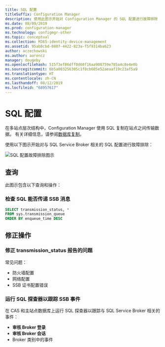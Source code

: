 ```yaml
---
title: SQL 配置
titleSuffix: Configuration Manager
description: 使用此图示开始对 Configuration Manager 的 SQL 配置进行故障排除
ms.date: 08/09/2019
ms.prod: configuration-manager
ms.technology: configmgr-other
ms.topic: conceptual
ms.collection: M365-identity-device-management
ms.assetid: 95ab8cbd-0807-4422-823a-f5f9314ba623
author: aczechowski
ms.author: aaroncz
manager: dougeby
ms.openlocfilehash: 515f3ef86dff0d60f16aa908759e785a4c8e4e0b
ms.sourcegitcommit: 6b5a003256305c1f0cb605e52aeaaf19c23af5a9
ms.translationtype: HT
ms.contentlocale: zh-CN
ms.lasthandoff: 08/12/2019
ms.locfileid: "68957617"
---
```

# <a name="sql-configuration"></a>SQL 配置

在多站点层次结构中，Configuration Manager 使用 SQL 复制在站点之间传输数据。 有关详细信息，请参阅[数据库复制](/sccm/core/plan-design/hierarchy/database-replication)。

使用以下图示开始对与 SQL Service Broker 相关的 SQL 配置进行故障排除：

![SQL 配置故障排除图示](media/sql-configuration.svg)

## <a name="queries"></a>查询

此图示包含以下查询和操作：

### <a name="check-if-sql-can-deliver-ssb-messages"></a>检查 SQL 能否传递 SSB 消息

```sql
SELECT transmission_status, *
FROM sys.transmission_queue
ORDER BY enqueue_time DESC
```

## <a name="remediation-actions"></a>修正操作

### <a name="remediate-the-issues-reported-from-transmission_status"></a>修正 transmission_status 报告的问题

常见问题：

- 防火墙配置
- 网络配置
- SSB 证书配置错误

### <a name="run-sql-profiler-to-trace-ssb-events"></a>运行 SQL 探查器以跟踪 SSB 事件

在 CAS 和主站点数据库上运行 SQL 探查器以跟踪与 SQL Service Broker 相关的事件：

- **审核 Broker 登录**
- **审核 Broker 会话**
- Broker  类别中的事件

